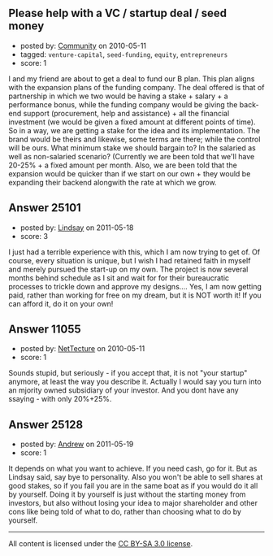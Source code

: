 ## Please help with a VC / startup deal / seed money 

- posted by: [Community](https://stackexchange.com/users/-1/-1-community) on 2010-05-11
- tagged: `venture-capital`, `seed-funding`, `equity`, `entrepreneurs`
- score: 1

I and my friend are about to get a deal to fund our B plan. This plan aligns with the expansion plans of the funding company. The deal offered is that of partnership in which we two would be having a stake + salary + a performance bonus, while the funding company would be giving the back-end support (procurement, help and assistance) + all the financial investment (we would be given a fixed amount at different points of time). So in a way, we are getting a stake for the idea and its implementation. The brand would be theirs and likewise, some terms are there; while the control will be ours. What minimum stake we should bargain to? In the salaried as well as non-salaried scenario? (Currently we are been told that we'll have 20-25% + a fixed amount per month. Also, we are been told that the expansion would be quicker than if we start on our own + they would be expanding their backend alongwith the rate at which we grow.


## Answer 25101

- posted by: [Lindsay](https://stackexchange.com/users/-1/10556-lindsay) on 2011-05-18
- score: 3

I just had a terrible experience with this, which I am now trying to get of.  Of course, every situation is unique, but I wish I had retained faith in myself and merely pursued the start-up on my own.  The project is now several months behind schedule as I sit and wait for for their bureaucratic processes to trickle down and approve my designs....  Yes, I am now getting paid, rather than working for free on my dream, but it is NOT worth it!  If you can afford it, do it on your own!



## Answer 11055

- posted by: [NetTecture](https://stackexchange.com/users/-1/3350-nettecture) on 2010-05-11
- score: 1

Sounds stupid, but seriously - if you accept that, it is not "your startup" anymore, at least the way you describe it. Actually I would say you turn into an mjority owned subsidiary of your investor. And you dont have any ssaying - with only 20%+25%.


## Answer 25128

- posted by: [Andrew](https://stackexchange.com/users/-1/10576-andrew) on 2011-05-19
- score: 1

It depends on what you want to achieve. If you need cash, go for it. But as Lindsay said, say bye to personality. Also you won't be able to sell shares at good stakes, so if you fail you are in the same boat as if you would do it all by yourself. Doing it by yourself is just without the starting money from investors, but also without losing your idea to major shareholder and other cons like being told of what to do, rather than choosing what to do by yourself.



---

All content is licensed under the [CC BY-SA 3.0 license](https://creativecommons.org/licenses/by-sa/3.0/).
